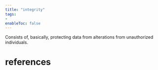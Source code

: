 ```yaml
---
title: "integrity"
tags:
- 
enableToc: false
---
```


Consists of, basically, protecting data from alterations from unauthorized individuals.

# references
